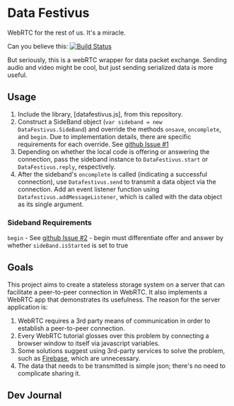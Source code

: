 # Data Festivus
WebRTC for the rest of us.  It's a miracle.

Can you believe this: [![Build Status](https://travis-ci.org/sethbattin/datafestivus.svg?branch=master)](https://travis-ci.org/sethbattin/datafestivus)

But seriously, this is a webRTC wrapper for data packet exchange.  Sending audio and video might be cool, but just sending serialized data is more useful.

## Usage

1. Include the library, [datafestivus.js], from this repository.
1. Construct a SideBand object (`var sideband = new DataFestivus.SideBand`) and override the methods `onsave`, `oncomplete`, and `begin`.  Due to implementation details, there are specific requirements for each override.  See [github Issue #1](https://github.com/sethbattin/datafestivus/issues/1)
1. Depending on whether the local code is offering or answering the connection, pass the sideband instance to `DataFestivus.start` or `DataFestivus.reply`, respectively.
1. After the sideband's `oncomplete` is called (indicating a successful connection), use `Datafestivus.send` to transmit a data object via the connection.  Add an event listener function using `Datafestivus.addMessageListener`, which is called with the data object as its single argument.

### Sideband Requirements

`begin` - See [github Issue #2](https://github.com/sethbattin/datafestivus/issues/2) - begin must differentiate offer and answer by whether `sideBand.isStarted` is set to true

## Goals
This project aims to create a stateless storage system on a server that can facilitate a peer-to-peer connection in WebRTC.  It also implements a WebRTC app that demonstrates its usefulness.  The reason for the server application is:

1. WebRTC requires a 3rd party means of communication in order to establish a peer-to-peer connection.  
2. Every WebRTC tutorial glosses over this problem by connecting a browser window to itself via javascript variables.  
3. Some solutions suggest using 3rd-party services to solve the problem, such as [Firebase](https://firebase.google.com/), which are unnecessary.  
4. The data that needs to be transmitted is simple json; there's no need to complicate sharing it.  

## Dev Journal